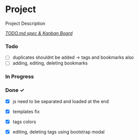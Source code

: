 # Project

Project Description

<em>[TODO.md spec & Kanban Board](https://bit.ly/3fCwKfM)</em>

### Todo

- [ ] duplicates shouldnt be added -> tags and bookmarks also  
- [ ] adding, editing, deleting bookmarks  

### In Progress


### Done ✓

- [x] js need to be separated and loaded at the end  
- [x] templates fix  
- [x] tags colors  
- [x] editing, deleting tags using bootstrap modal  

